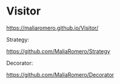 # Visitor
 
https://maliaromero.github.io/Visitor/

Strategy:

https://github.com/MaliaRomero/Strategy

Decorator:

https://github.com/MaliaRomero/Decorator
